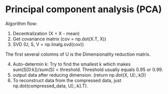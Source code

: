 # Principal component analysis (PCA) 

Algorithm flow:

1. Decentralization (X = X - mean)
2. Get covariance matrix (cov = np.dot(X.T, X))
3. SVD (U, S, V = np.linalg.svd(cov))

The first several colomns of U is the Dimensionality reduction matrix.

4. Auto-determin k: Try to find the smallest k which makes sum(S[0:k])/sum(S) < threshold. Threshold usually equals 0.95 or 0.99.
5. output data after reducing dimension. (return np.dot(X, U[:,:k]))
6. To reconstruct data from the compressed data, just np.dot(compressed_data, U[:,:k].T).
